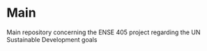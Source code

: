 # Main
Main repository concerning the ENSE 405 project regarding the UN Sustainable Development goals
